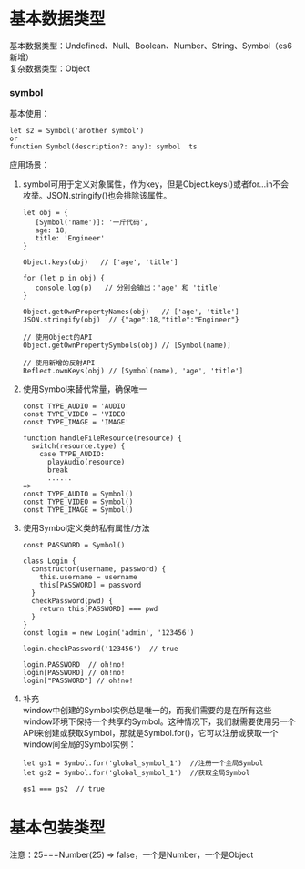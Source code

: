 # 基本数据类型  
基本数据类型：Undefined、Null、Boolean、Number、String、Symbol（es6新增）  
复杂数据类型：Object
### symbol  
基本使用：
~~~  
let s2 = Symbol('another symbol')
or
function Symbol(description?: any): symbol  ts
~~~  
应用场景：  
1. symbol可用于定义对象属性，作为key，但是Object.keys()或者for...in不会枚举。JSON.stringify()也会排除该属性。  
    ```  
    let obj = {
       [Symbol('name')]: '一斤代码',
       age: 18,
       title: 'Engineer'
    }
    
    Object.keys(obj)   // ['age', 'title']
    
    for (let p in obj) {
       console.log(p)   // 分别会输出：'age' 和 'title'
    }
    
    Object.getOwnPropertyNames(obj)   // ['age', 'title']
    JSON.stringify(obj)  // {"age":18,"title":"Engineer"}
    
    // 使用Object的API
    Object.getOwnPropertySymbols(obj) // [Symbol(name)]
    
    // 使用新增的反射API
    Reflect.ownKeys(obj) // [Symbol(name), 'age', 'title']
    ```  
2. 使用Symbol来替代常量，确保唯一  
   ```  
   const TYPE_AUDIO = 'AUDIO'
   const TYPE_VIDEO = 'VIDEO'
   const TYPE_IMAGE = 'IMAGE'
   
   function handleFileResource(resource) {
     switch(resource.type) {
       case TYPE_AUDIO:
         playAudio(resource)
         break
         ......
   =>   
   const TYPE_AUDIO = Symbol()
   const TYPE_VIDEO = Symbol()
   const TYPE_IMAGE = Symbol()
   ```  
3. 使用Symbol定义类的私有属性/方法  
   ```  
   const PASSWORD = Symbol()
   
   class Login {
     constructor(username, password) {
       this.username = username
       this[PASSWORD] = password
     }
     checkPassword(pwd) {
       return this[PASSWORD] === pwd
     }
   }
   const login = new Login('admin', '123456')
 
   login.checkPassword('123456')  // true
 
   login.PASSWORD  // oh!no!
   login[PASSWORD] // oh!no!
   login["PASSWORD"] // oh!no!
   ```  
4. 补充  
window中创建的Symbol实例总是唯一的，而我们需要的是在所有这些window环境下保持一个共享的Symbol。这种情况下，我们就需要使用另一个API来创建或获取Symbol，那就是Symbol.for()，它可以注册或获取一个window间全局的Symbol实例：
    ```  
    let gs1 = Symbol.for('global_symbol_1')  //注册一个全局Symbol
    let gs2 = Symbol.for('global_symbol_1')  //获取全局Symbol
    
    gs1 === gs2  // true
    ```
# 基本包装类型  
注意：25===Number(25) => false，一个是Number，一个是Object

